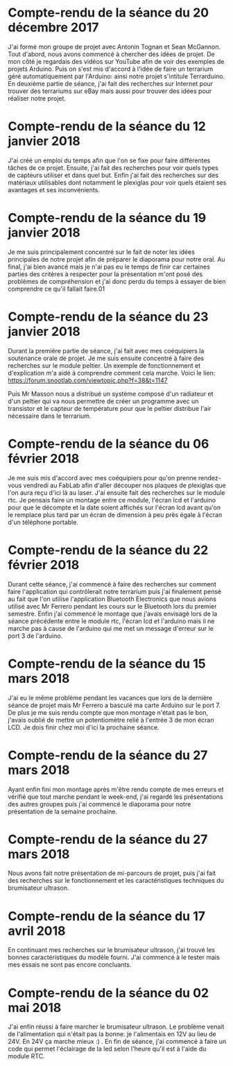 # Compte-rendu de la séance du 20 décembre 2017

J'ai formé mon groupe de projet avec Antonin Tognan et Sean McGannon. Tout d'abord, nous avons commencé à chercher des idées de projet. De mon côté je regardais des vidéos sur YouTube afin de voir des exemples de projets Arduino. Puis on s'est mis d'accord à l'idée de faire un terrarium géré automatiquement par l'Arduino: ainsi notre projet s'intitule Terrarduino. En deuxième partie de séance, j'ai fait des recherches sur Internet pour trouver des terrariums sur eBay mais aussi pour trouver des idées pour réaliser notre projet.


# Compte-rendu de la séance du 12 janvier 2018

J'ai créé un emploi du temps afin que l'on se fixe pour faire différentes tâches de ce projet. Ensuite, j'ai fait des recherches pour voir quels types de capteurs utiliser et dans quel but. Enfin j'ai fait des recherches sur des matériaux utilisables dont notamment le plexiglas pour voir quels étaient ses avantages et ses inconvénients. 


# Compte-rendu de la séance du 19 janvier 2018

Je me suis principalement concentré sur le fait de noter les idées principales de notre projet afin de préparer le diaporama pour notre oral. Au final, j'ai bien avancé mais je n'ai pas eu le temps de finir car certaines parties des critères à respecter pour la présentation m'ont posé des problèmes de compréhension et j'ai donc perdu du temps à essayer de bien comprendre ce qu'il fallait faire.01


# Compte-rendu de la séance du 23 janvier 2018

Durant la première partie de séance, j'ai fait avec mes coéquipiers la soutenance orale de projet. Je me suis ensuite concentré à faire des recherches sur le module peltier. Un exemple de fonctionnement et d'explication m'a aidé à comprendre comment cela marche.
Voici le lien: https://forum.snootlab.com/viewtopic.php?f=38&t=1147

Puis Mr Masson nous a distribué un système composé d'un radiateur et d'un peltier qui va nous permettre de créer un programme avec un transistor et le capteur de température pour que le peltier distribue l'air nécessaire dans le terrarium.


# Compte-rendu de la séance du 06 février 2018

Je me suis mis d'accord avec mes coéquipiers pour qu'on prenne rendez-vous vendredi au FabLab afin d'aller découper nos plaques de plexiglas que l'on aura reçu d'ici là au laser.
J'ai ensuite fait des recherches sur le module rtc. Je pensais faire un montage entre ce module, l'écran lcd et  l'arduino pour que le décompte et la date soient affichés sur l'écran lcd avant qu'on le remplace plus tard par un écran de dimension à peu près égale à l'écran d'un téléphone portable.


# Compte-rendu de la séance du 22 février 2018

Durant cette séance, j'ai commencé à faire des recherches sur comment faire l'application qui contrôlerait notre terrarium puis j'ai finalement pensé au fait que l'on utilise l'application Bluetooth Electronics que nous avions utilisé avec Mr Ferrero pendant les cours sur le Bluetooth lors du premier semestre.
Enfin j'ai commencé le montage que j'avais envisagé lors de la séance précédente entre le module rtc, l'écran lcd et l'arduino mais il ne marche pas à cause de l'arduino qui me met un message d'erreur sur le port 3 de l'arduino. 


# Compte-rendu de la séance du 15 mars 2018

J'ai eu le même problème pendant les vacances que lors de la dernière séance de projet mais Mr Ferrero a basculé ma carte Arduino sur le port 7. De plus je me suis rendu compte que mon montage n'était pas le bon, j'avais oublié de mettre un potentiomètre relié à l'entrée 3 de mon écran LCD.
Je dois finir chez moi d'ici la prochaine séance.


# Compte-rendu de la séance du 27 mars 2018

Ayant enfin fini mon montage après m'être rendu compte de mes erreurs et vérifié que tout marche pendant le week-end, j'ai regardé les présentations des autres groupes puis j'ai commencé le diaporama pour notre présentation de la semaine prochaine.


#  Compte-rendu de la séance du 27 mars 2018

Nous avons fait notre présentation de mi-parcours de projet, puis j'ai fait des recherches sur le fonctionnement et les caractéristiques techniques du brumisateur ultrason.


# Compte-rendu de la séance du 17 avril 2018

En continuant mes recherches sur le brumisateur ultrason, j'ai trouvé les bonnes caractéristiques du modèle fourni. J'ai commencé à le tester mais mes essais ne sont pas encore concluants.


# Compte-rendu de la séance du 02 mai 2018

J'ai enfin réussi à faire marcher le brumisateur ultrason. Le problème venait de l'alimentation qui n'était pas la bonne: je l'alimentais en 12V au lieu de 24V. En 24V ça marche mieux :) . 
En fin de séance, j'ai commencé à faire un code qui permet l'éclairage de la led selon l'heure qu'il est à l'aide du module RTC.

